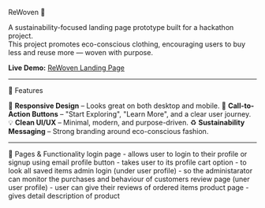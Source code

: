 ReWoven 🌱

A sustainability-focused landing page prototype built for a hackathon project.  
This project promotes eco-conscious clothing, encouraging users to buy less and reuse more — woven with purpose.

**Live Demo:** [ReWoven Landing Page](https://anshagnihotry258.github.io/hackathons/ReWoven/landing_page.html)

---

 🌟 Features

📱 **Responsive Design** – Looks great on both desktop and mobile.
🎯 **Call-to-Action Buttons** – "Start Exploring", "Learn More", and a clear user journey.
💡 **Clean UI/UX** – Minimal, modern, and purpose-driven.
♻️ **Sustainability Messaging** – Strong branding around eco-conscious fashion.

---

🚀 Pages & Functionality
login page - allows user to login to their profile or signup using email
profile button - takes user to its profile
cart option - to look all saved items
admin login (under user profile) - so the administarator can monitor the purchases and behaviour of customers
review page (uner user profile) - user can give their reviews of ordered items
product page - gives detail description of product 



